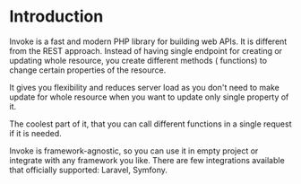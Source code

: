 # Introduction

Invoke is a fast and modern PHP library for building web APIs. It is different from the REST approach. Instead of having
single endpoint for creating or updating whole resource, you create different methods (
functions) to change certain properties of the resource.

It gives you flexibility and reduces server load as you don't need to make update for whole resource when you want to
update only single property of it.

The coolest part of it, that you can call different functions in a single request if it is needed.

Invoke is framework-agnostic, so you can use it in empty project or integrate with any framework you like. There are few
integrations available that officially supported: Laravel, Symfony. 
